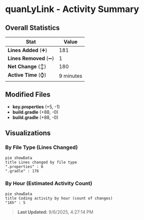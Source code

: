 # quanLyLink - Activity Summary 

## Overall Statistics

| Stat                   | Value                                                             |
| ---------------------- | ----------------------------------------------------------------- |
| **Lines Added** (➕)   | 181                                          |
| **Lines Removed** (➖) | 1                                        |
| **Net Change** (↕)    | 180                |
| **Active Time** (⌚)   | 9 minutes |


## Modified Files
- **key.properties** (+5, -1)
- **build.gradle** (+88, -0)
- **build.gradle** (+88, -0)

## Visualizations

### By File Type (Lines Changed)

```mermaid
pie showData
title Lines changed by file type
".properties" : 6
".gradle" : 176
```

### By Hour (Estimated Activity Count)

```mermaid
pie showData
title Coding activity by hour (count of changes)
"16h" : 5
```


> **Last Updated:** 9/6/2025, 4:27:14 PM
